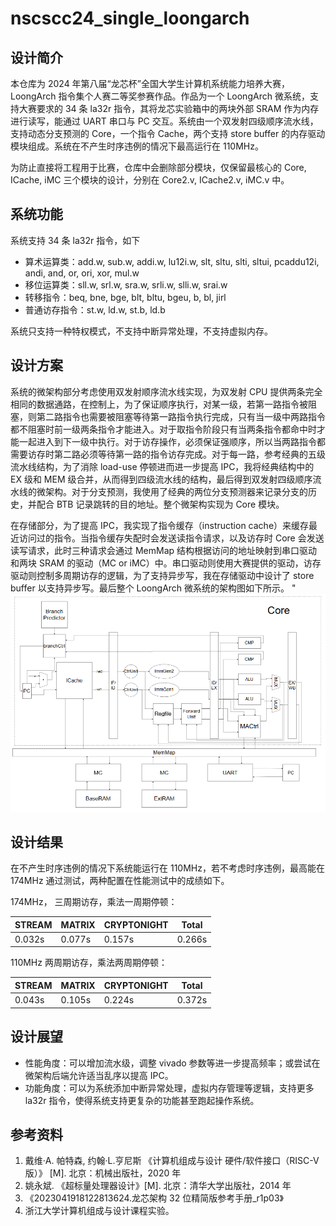 # nscscc24_single_loongarch

## 设计简介

本仓库为 2024 年第八届“龙芯杯”全国大学生计算机系统能力培养大赛，LoongArch 指令集个人赛二等奖参赛作品。作品为一个 LoongArch 微系统，支持大赛要求的 34 条 la32r 指令，其将龙芯实验箱中的两块外部 SRAM 作为内存进行读写，能通过 UART 串口与 PC 交互。系统由一个双发射四级顺序流水线，支持动态分支预测的 Core，一个指令 Cache，两个支持 store buffer 的内存驱动模块组成。系统在不产生时序违例的情况下最高运行在 110MHz。

为防止直接将工程用于比赛，仓库中会删除部分模块，仅保留最核心的 Core, ICache, iMC 三个模块的设计，分别在 Core2.v, ICache2.v, iMC.v 中。

## 系统功能

系统支持 34 条 la32r 指令，如下

- 算术运算类：add.w, sub.w, addi.w, lu12i.w, slt, sltu, slti, sltui, pcaddu12i, andi, and, or, ori, xor, mul.w
- 移位运算类：sll.w, srl.w, sra.w, srli.w, slli.w, srai.w
- 转移指令：beq, bne, bge, blt, bltu, bgeu, b, bl, jirl
- 普通访存指令：st.w, ld.w, st.b, ld.b

系统只支持一种特权模式，不支持中断异常处理，不支持虚拟内存。

## 设计方案

系统的微架构部分考虑使用双发射顺序流水线实现，为双发射 CPU 提供两条完全相同的数据通路，在控制上，为了保证顺序执行，对某一级，若第一路指令被阻塞，则第二路指令也需要被阻塞等待第一路指令执行完成，只有当一级中两路指令都不阻塞时前一级两条指令才能进入。对于取指令阶段只有当两条指令都命中时才能一起进入到下一级中执行。对于访存操作，必须保证强顺序，所以当两路指令都需要访存时第二路必须等待第一路的指令访存完成。对于每一路，参考经典的五级流水线结构，为了消除 load-use 停顿进而进一步提高 IPC，我将经典结构中的 EX 级和 MEM 级合并，从而得到四级流水线的结构，最后得到双发射四级顺序流水线的微架构。对于分支预测，我使用了经典的两位分支预测器来记录分支的历史，并配合 BTB 记录跳转的目的地址。整个微架构实现为 Core 模块。

在存储部分，为了提高 IPC，我实现了指令缓存（instruction cache）来缓存最近访问过的指令。当指令缓存失配时会发送读指令请求，以及访存时 Core 会发送读写请求，此时三种请求会通过 MemMap 结构根据访问的地址映射到串口驱动和两块 SRAM 的驱动（MC or iMC）中。串口驱动则使用大赛提供的驱动，访存驱动则控制多周期访存的逻辑，为了支持异步写，我在存储驱动中设计了 store buffer 以支持异步写。最后整个 LoongArch 微系统的架构图如下所示。
"
<img src="architecture.png">

## 设计结果

在不产生时序违例的情况下系统能运行在 110MHz，若不考虑时序违例，最高能在 174MHz 通过测试，两种配置在性能测试中的成绩如下。

174MHz， 三周期访存，乘法一周期停顿：

| STREAM | MATRIX | CRYPTONIGHT | Total |
| --- | --- | --- | --- |
| 0.032s | 0.077s | 0.157s | 0.266s |

110MHz 两周期访存，乘法两周期停顿： 

| STREAM | MATRIX | CRYPTONIGHT | Total |
| --- | --- | --- | --- |
| 0.043s | 0.105s | 0.224s | 0.372s |

## 设计展望

- 性能角度：可以增加流水级，调整 vivado 参数等进一步提高频率；或尝试在微架构后端允许适当乱序以提高 IPC。
- 功能角度：可以为系统添加中断异常处理，虚拟内存管理等逻辑，支持更多 la32r 指令，使得系统支持更复杂的功能甚至跑起操作系统。

## 参考资料

1. 戴维·A. 帕特森, 约翰·L.亨尼斯 《计算机组成与设计 硬件/软件接口（RISC-V 版）》 [M]. 北京：机械出版社，2020 年
2. 姚永斌. 《超标量处理器设计》[M]. 北京：清华大学出版社，2014 年
3. 《2023041918122813624.龙芯架构 32 位精简版参考手册_r1p03》 
4. 浙江大学计算机组成与设计课程实验。